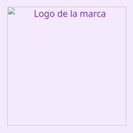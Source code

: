 
<html lang="es">
<head>
  <meta charset="UTF-8" />
  <meta name="viewport" content="width=device-width, initial-scale=1" />
  
  <style>
    :root {
      --color-fondo-claro: #f5eafd;
      --color-texto-claro: #7435a5;
      --color-fondo-oscuro: #2a1a3f;
      --color-texto-oscuro: #d6b0ff;
      --color-boton-wsp: #d6b0ff;
      --color-boton-wsp-oscuro: #8a6acb;
      --color-producto-fondo-claro: #fff0ff;
      --color-producto-fondo-oscuro: #4b3a65;
      --color-boton-producto-claro: #c58cff;
      --color-boton-producto-oscuro: #a071d2;
      --color-borde-buscador-claro: #a05fc7;
      --color-borde-buscador-oscuro: #bda1e9;
    }
    /* Transiciones para modo claro/oscuro */
    body, header, .producto, #carrito, footer, input, #carrito-icono, .boton-wsp, button {
      transition: background-color 0.4s ease, color 0.4s ease, border-color 0.4s ease;
    }
    /* Modo claro (default) */
    body {
      background-color: var(--color-fondo-claro);
      font-family: 'Segoe UI', sans-serif;
      color: var(--color-texto-claro);
      margin: 0;
      padding: 0;
    }
    header {
      text-align: center;
      padding: 40px 20px 10px;
    }
    h1 {
      font-size: 3em;
      margin: 0;
    }
    .moñito {
      font-size: 2.5em;
    }
    .boton-wsp {
      background-color: var(--color-boton-wsp);
      color: white;
      padding: 12px 25px;
      border: none;
      border-radius: 20px;
      font-size: 1em;
      cursor: pointer;
      text-decoration: none;
      display: inline-block;
      margin-top: 10px;
      user-select: none;
    }
    #buscador {
      margin: 30px auto 10px;
      padding: 10px;
      font-size: 1em;
      border: 2px solid var(--color-borde-buscador-claro);
      border-radius: 10px;
      width: 80%;
      max-width: 400px;
      display: block;
      color: var(--color-texto-claro);
      background-color: white;
    }
    lista.forEach((producto, index) => {
  const prodDiv = document.createElement('div');
  prodDiv.classList.add('producto');
  prodDiv.style.animationDelay = `${index * 0.1}s`; // 💡 NUEVO
  prodDiv.innerHTML = `
    <img src="${producto.imagen}" alt="${producto.nombre}" />
    <h3>${producto.nombre}</h3>
    <p>${producto.descripcion}</p>
    <strong>Gs. ${producto.precio.toLocaleString()}</strong>
    <button onclick="agregarAlCarrito(${index})">Agregar al carrito</button>
  `;
  catalogo.appendChild(prodDiv);
});

.catalogo {
  max-width: 1200px;
  margin: 0 auto;
  width: 100%;
  display: flex;
  justify-content: center;
  flex-wrap: wrap;
  gap: 30px;
  padding: 20px;
  box-sizing: border-box;
}

.producto {
  background: var(--color-producto-fondo-claro, white);
  border-radius: 15px;
  box-shadow: 0 2px 6px rgba(0,0,0,0.15);
  padding: 20px;
  width: 250px;
  display: flex;
  flex-direction: column;
  align-items: center;
  text-align: center;
}

.producto img {
  width: 100%;
  height: auto;
  border-radius: 10px;
  margin-bottom: 12px;
}

.producto h3 {
  margin: 10px 0;
  color: #8a3dbb;
}

.producto p {
  font-size: 0.95em;
}

.producto strong {
  font-size: 1.2em;
  color: #5b2b82;
}

.producto button {
  margin-top: auto;
  padding: 8px 16px;
  background-color: var(--color-boton-producto-claro, #a05fc7);
  color: white;
  border: none;
  border-radius: 15px;
  cursor: pointer;
  user-select: none;
  transition: background-color 0.3s ease;
}

.producto button:hover {
  background-color: #7a3e99;
}

    #carrito-icono {
      position: fixed;
      top: 20px;
      right: 20px;
      font-size: 1.3em;
      background-color: var(--color-boton-producto-claro);
      color: white;
      padding: 10px 20px;
      border-radius: 30px;
      cursor: pointer;
      user-select: none;
      display: flex;
      align-items: center;
      gap: 8px;
      z-index: 1100;
    }
    #carrito {
      position: fixed;
      top: 70px;
      right: 20px;
      background: white;
      color: var(--color-texto-claro);
      border: 2px solid var(--color-boton-producto-claro);
      border-radius: 15px;
      padding: 20px;
      display: none;
      width: 280px;
      z-index: 1000;
      box-shadow: 0 4px 10px rgba(116, 53, 165, 0.5);
    }
    #carrito h4 {
      margin-top: 0;
      color: var(--color-texto-claro);
    }
    #carrito ul {
      list-style: none;
      padding-left: 0;
      max-height: 200px;
      overflow-y: auto;
      margin-bottom: 10px;
      color: var(--color-texto-claro);
    }
    #carrito ul li {
      margin-bottom: 6px;
      display: flex;
      justify-content: space-between;
      align-items: center;
      font-size: 0.95em;
    }
    #carrito ul li button {
      background-color: transparent;
      border: none;
      color: var(--color-boton-producto-claro);
      cursor: pointer;
      font-weight: bold;
      font-size: 1em;
      user-select: none;
      padding: 0 4px;
      border-radius: 6px;
      transition: background-color 0.3s ease;
    }
    #carrito ul li button:hover {
      background-color: var(--color-boton-producto-claro);
      color: white;
    }
    #carrito p strong {
      font-size: 1.1em;
      color: var(--color-texto-claro);
    }
    #carrito .boton-wsp {
      display: block;
      margin: 10px auto 0;
      width: 90%;
      text-align: center;
    }
    .mensaje {
      background-color: #e6d0ff;
      padding: 10px;
      border-radius: 10px;
      margin: 10px auto;
      text-align: center;
      display: none;
      width: 90%;
      max-width: 400px;
      color: var(--color-texto-claro);
      user-select: none;
    }
    .seccion-comprar {
      padding: 30px;
      text-align: center;
    }
    footer {
      background-color: #eed9ff;
      text-align: center;
      padding: 20px;
      margin-top: 40px;
      color: var(--color-texto-claro);
    }
    footer a {
      color: var(--color-texto-claro);
      text-decoration: none;
      margin: 0 10px;
      font-weight: bold;
      user-select: none;
    }
    .nosotras-link {
      display: inline-block;
      margin-top: 10px;
      font-size: 1.1em;
      color: var(--color-texto-claro);
      text-decoration: underline;
      font-weight: bold;
      user-select: none;
    }
    /* Botón modo oscuro */
    #btn-modo {
      position: fixed;
      top: 20px;
      left: 20px;
      background: transparent;
      border: none;
      font-size: 1.7em;
      cursor: pointer;
      user-select: none;
      color: var(--color-texto-claro);
      transition: color 0.4s ease;
      z-index: 1100;
    }
    /* Modo oscuro */
    body.dark {
      background-color: var(--color-fondo-oscuro);
      color: var(--color-texto-oscuro);
    }
    body.dark header {
      color: var(--color-texto-oscuro);
    }
    body.dark #buscador {
      background-color: #3e2f5b;
      border-color: var(--color-borde-buscador-oscuro);
      color: var(--color-texto-oscuro);
    }
    body.dark .boton-wsp {
      background-color: var(--color-boton-wsp-oscuro);
    }
    body.dark .producto {
      background: var(--color-producto-fondo-oscuro);
      box-shadow: 0 0 12px rgba(186, 150, 255, 0.7);
    }
    body.dark .producto h3 {
      color: #c9b4ff;
    }
    body.dark .producto strong {
      color: #c9b4ff;
    }
    body.dark .producto button {
      background-color: var(--color-boton-producto-oscuro);
    }
    body.dark #carrito {
      background: #3e2f5b;
      color: var(--color-texto-oscuro);
      border-color: var(--color-boton-producto-oscuro);
      box-shadow: 0 4px 10px rgba(186, 150, 255, 0.7);
    }
    body.dark #carrito h4,
    body.dark #carrito ul,
    body.dark #carrito p strong,
    body.dark #carrito ul li,
    body.dark footer,
    body.dark footer a,
    body.dark .nosotras-link {
      color: var(--color-texto-oscuro);
    }
    body.dark #carrito ul li button {
      color: var(--color-boton-producto-oscuro);
    }
    body.dark #carrito ul li button:hover {
      background-color: var(--color-boton-producto-oscuro);
      color: white;
    }
    body.dark #carrito .boton-wsp {
      background-color: var(--color-boton-producto-oscuro);
    }
    body.dark #carrito-icono {
      background-color: var(--color-boton-producto-oscuro);
    }
    body.dark #btn-modo {
      color: var(--color-texto-oscuro);
    }
    .decoracion {
  position: fixed;
  pointer-events: none;
  user-select: none;
  animation: flotar 15s ease-in-out infinite;
}

@keyframes flotar {
  0% {
    transform: translateY(0) rotate(0deg);
  }
  50% {
    transform: translateY(-20px) rotate(180deg);
  }
  100% {
    transform: translateY(0) rotate(360deg);
  }
}

    /* 🌸 Animación de productos */
.producto {
  opacity: 0;
  transform: translateY(20px);
  animation: aparecer 0.8s ease forwards;
}

@keyframes aparecer {
  to {
    opacity: 1;
    transform: translateY(0);
  }
}

/* 💓 Título con latido */
h1 {
  animation: latido 3s ease-in-out infinite;
}

@keyframes latido {
  0%, 100% {
    transform: scale(1);
  }
  50% {
    transform: scale(1.03);
  }
}

/* ✨ Fondo animado claro y oscuro */
body {
  background: linear-gradient(270deg, #f5eafd, #fce4ff, #f5eafd);
  background-size: 600% 600%;
  animation: fondoMovil 60s ease infinite;
}

body.dark {
  background: linear-gradient(270deg, #2a1a3f, #3b2b5a, #2a1a3f);
}

/* Animación del fondo */
@keyframes fondoMovil {
  0% { background-position: 0% 50%; }
  50% { background-position: 100% 50%; }
  100% { background-position: 0% 50%; }
}

/* 🌙 Giro al cambiar de modo */
#btn-modo {
  transition: transform 0.4s ease;
}
#btn-modo.rotar {
  transform: rotate(360deg);
}

                                    .seccion-delivery {
  background-color: #fceaff;
  border-radius: 15px;
  margin: 20px auto;
  max-width: 600px;
  box-shadow: 0 0 10px rgba(116, 53, 165, 0.2);
}
body.dark .seccion-delivery {
  background-color: #3b2b5a;
  color: var(--color-texto-oscuro);
  box-shadow: 0 0 10px rgba(186, 150, 255, 0.4);
}
<head>
  <style>
    /* 👇 Pon esto dentro del style */
    .mensaje {
      position: fixed;
      bottom: 20px;
      left: 50%;
      transform: translateX(-50%);
      background-color: #28a745;
      color: white;
      padding: 10px 20px;
      border-radius: 5px;
      display: none;
      z-index: 1000;
    }

    #pantalla-bienvenida {
  position: fixed;
  top: 0;
  left: 0;
  width: 100%;
  height: 100%;
  background-color: #f5eafd;
  color: #7435a5;
  display: flex;
  justify-content: center;
  align-items: center;
  z-index: 9999;
  font-size: 1.8em;
  text-align: center;
  padding: 20px;
  animation: fadeOut 1s ease forwards;
  animation-delay: 3s; /* Duración antes de desaparecer */
  pointer-events: none;
}

@keyframes fadeOut {
  to {
    opacity: 0;
    visibility: hidden;
  }
}

#pantalla-bienvenida {
  position: fixed;
  top: 0;
  left: 0;
  width: 100%;
  height: 100%;
  background-color: #f5eafd;
  color: #7435a5;
  display: flex;
  justify-content: center;
  align-items: center;
  z-index: 9999;
  font-size: 1.5em;
  text-align: center;
  padding: 20px;
  animation: fadeOut 1s ease forwards;
  animation-delay: 1.2s;
  pointer-events: none;
}

#pantalla-bienvenida img {
  width: 279px; /* o 300px si querés más grande */
  margin-bottom: 20px;
}

.contenido-bienvenida {
  display: flex;
  flex-direction: column;
  align-items: center;
}

@keyframes fadeOut {
  to {
    opacity: 0;
    visibility: hidden;
  }
}
                                    
  </style>
</head>
<body>
<div id="pantalla-bienvenida">
  <div class="contenido-bienvenida">
    <img src="https://i.postimg.cc/RCnnNC2y/Whats-App-Image-2025-06-15-at-12-18-22.jpg" alt="Logo de la marca" />
    <h2> </h2>
  </div>
</div>


<div id="mensaje-agregado" class="mensaje">
  ¡Producto agregado con amor! 💕
</div>
  <!-- Botón modo oscuro -->
  <button id="btn-modo" aria-label="Cambiar modo oscuro">🌙</button>

  <div id="carrito-icono" onclick="mostrarCarrito()" title="Mostrar carrito">
    🛒 <span id="contador">0</span>
  </div>

  <header>
    <div class="moñito">🎀</div>
    <h1>Bienvenida Hermosa!</h1>
    <p>A tu rincón de magia, ternura y elegancia 💜🌸🌙</p>
    <a href="https://wa.me/595992982248" class="boton-wsp" target="_blank" rel="noopener noreferrer">Hacé tu pedido por WhatsApp</a>
  </header>

  <input type="text" id="buscador" placeholder="Buscar producto...🌷" aria-label="Qué producto estás buscando hoy, hermosa? 🌸" />

  <div id="mensaje" class="mensaje" role="alert" aria-live="polite">¡Producto agregado con amor! 💕</div>

  <div class="catalogo" id="catalogo">
    <!-- Productos se cargarán aquí -->
  </div>

  <div id="carrito" aria-live="polite" aria-label="Carrito de compras">
    <h4>Tu carrito 🛍️</h4>
    <ul id="lista-carrito"></ul>
    <p><strong>Total: Gs. <span id="total">0</span></strong></p>
    <a id="finalizar" href="#" target="_blank" rel="noopener noreferrer" class="boton-wsp">Finalizar en WhatsApp</a>
    <button onclick="vaciarCarrito()" style="margin-top:10px; background:#a05fc7; border:none; color:white; padding:8px 16px; border-radius:15px; cursor:pointer; user-select:none;">Vaciar carrito</button>
  </div>

  <div class="seccion-comprar">
    <h2>¿Cómo comprar?</h2>
    <p>1. Elegí tus productos 💕</p>
    <p>2. Agregalos al carrito 🛍️</p>
    <p>3. Finalizá en WhatsApp ✨</p>
    <p>4. Coordinamos entrega/envío 📦</p>
  </div>
 
   <div class="seccion-delivery" style="text-align: center; padding: 20px;">
  <h2>Envíos y Entregas 🚚</h2>
  <p>📍 Envíos disponibles en todo Asunción, Fernando zona sur y San lorenzo </p>
  <p>🕐 Coordinamos horarios flexibles.</p>
  <p>💰 Costo de delivery varía según zona .</p>
  <p>💜 También podés retirar en zona <strong>Fernando zona sur </strong>.</p>
</div>

<div class="seccion-pago" style="text-align:center; padding: 30px;">
  <h2>Medios de pago 💰</h2>
  <p><strong>✔🌸 Efectivo</strong>: al recibir el producto o acordar entrega.</p>
  <p><strong>✔🌸 Transferencias bancarias</strong></p>
  <footer>
  <p>Seguinos en redes ✨</p>
  <a href="https://www.instagram.com/koss___beauty" target="_blank" rel="noopener noreferrer">Instagram</a> |
  <a href="https://tiktok.com/@kossbeauty" target="_blank" rel="noopener noreferrer">TikTok</a><br /><br />

  <p style="max-width: 500px; margin: auto; font-size: 0.95em; line-height: 1.5;">
   <h2>Mi Historia 💜</h2>

Kossbeauty nació el 10 de septiembre del 2024, como un sueño personal lleno de ilusión. Desde siempre soñé con tener mi propia tienda, y aunque empecé sola, puse todo mi corazón, esfuerzo y dedicación en cada detalle.🌸

Gracias a cada una de ustedes que confía en mí, estoy más cerca de cumplir ese gran sueño: abrir mi tienda física. Cada compra, cada mensaje y cada gesto me llena el alma.
¡Gracias por ser parte de esto! ✨🌷

Quiero hacer un agradecimiento especial a mi mamá y mi hermano, que siempre estuvieron a mi lado en cada paso, apoyándome, animándome y creyendo en mí, incluso cuando yo dudaba.
Sin ustedes, esto no sería posible. Los amo. 💖
  </p>
</footer>

  <script>
    // Productos (puedes añadir más fácilmente aquí)
    const productosData = [ 
  {
    nombre: "Corrector D`hermosa ",
    descripcion: "Cobertura precisa y práctica! Nuestro corrector en formato giratorio con aplicador en pincel ofrece una aplicación suave y uniforme.",
    precio: 14500,
    imagen: "https://i.postimg.cc/rF6w3yyg/corrector.jpg"
  },
  {
    nombre: "Iluminador mágico 🌙",
    descripcion: "Místico y con olor a empoderamiento ✨",
    precio: 12500,
    imagen: "https://i.postimg.cc/y8c9trz3/iluminador-2.jpg"
  },
  {
    nombre: "Kit iluminador y broncer 🦋",
    descripcion: "Set para brillar y florecer como vos 🌸",
    precio: 12500,
    imagen: "https://i.postimg.cc/SR4NXVv3/iluminador.jpg"
  },
  {
    nombre: "Jelly Tint",
    descripcion: "Enamórate de esta innovadora tinta para labios y mejillas de larga duración. ¡Un toque y sos arte! ✨",
    precio: 13500,
    imagen: "https://i.postimg.cc/HkMYtq1R/Whats-App-Image-2025-06-13-at-11-32-30-2.jpg"
  },
  {
    nombre: "Lip Tint",
    descripcion: "Cuida tus labios con brillo cósmico de alta duración ✨",
    precio: 12000,
    imagen: "https://i.postimg.cc/pTPhn24P/Whats-App-Image-2025-06-13-at-11-32-30-4.jpg"
  },
  {
    nombre: "Hebilla de Flor 🌸",
    descripcion: "Accesorio tierno y delicado para darle un toque mágico a tu peinado. ¡La flor que te acompaña con estilo!",
    precio: 7000,
    imagen: "https://i.postimg.cc/c4JxjFV1/Whats-App-Image-2025-06-13-at-13-54-24.jpg"
  },
  {
    nombre: "Arqueador de Pestañas ✨",
    descripcion: "Realzá tu mirada con nuestro arqueador: práctico, elegante y suave. ¡Mirada encantadora asegurada!",
    precio: 14500,
    imagen: "https://i.postimg.cc/vH5J0fm8/Whats-App-Image-2025-06-13-at-13-54-47.jpg"
  },
  {
    nombre: "Mascarilla Facial 🍃",
    descripcion: "Cuida tu piel con frescura y amor. Mascarillas nutritivas que limpian, hidratan y renuevan tu rostro. ¡Ritual de belleza en minutos!",
    precio: 1500,
    imagen: "https://i.postimg.cc/Y2WZSYYN/Whats-App-Image-2025-06-13-at-13-57-04.jpg"
  },
  {
    nombre: "Labial de Frutilla 🍓",
    descripcion: "Dulce color y aroma irresistible. Este labial cremoso con esencia frutal es ideal para labios suaves y con vida.",
    precio: 11500,
    imagen: "https://i.postimg.cc/4dhLmR74/Whats-App-Image-2025-06-13-at-13-57-04-1.jpg"
  },
// ... Otros productos
{
  nombre: "Mascara de Pestañas Volumen Total SkyHigh",
  descripcion: "Para tener pestañas largas y voluminosas, como siempre soñaste.",
  precio: 15000,
  imagen: " https://i.postimg.cc/RC1q9BLc/Whats-App-Image-2025-06-14-at-07-09-38.jpg"
},
// ... Otros productos
{
  nombre: "Kitti kiss🐈‍",
  descripcion: "Hidrata, cuida y resalta tu belleza natural.",
  precio: 15000,
  imagen: "https://i.postimg.cc/sDqcXwRd/Whats-App-Image-2025-06-20-at-06-44-26.jpg"
},
// ... Otros productos
{
  nombre: "Lip oil ✨",
  descripcion: "Nutre, repara brillo natural que cambia con el pH de tus labios.",
  precio: 11500,
  imagen: "https://i.postimg.cc/pTM8b68k/Whats-App-Image-2025-06-20-at-06-44-25.jpg"
},
// Nuevos productos
{
  nombre: "What A Tint!💎",
  descripcion: "Son un producto 2 en 1, no pegajoso y con una consistencia similar al agua.",
  precio: 11500,
  imagen: "https://i.postimg.cc/NMLnSbhN/Whats-App-Image-2025-06-20-at-06-44-26-1.jpg"
},
{
  nombre: "Mascarilla para labios✨",
  descripcion: "Besitos suaves, labios renovados. Mientras dormís, ella hace su magia.",
  precio: 5000,
  imagen: "https://i.postimg.cc/sgMdtVpP/Whats-App-Image-2025-06-20-at-07-34-29.jpg"
},
{
  nombre: "Mascarillas faciales frutales🍏",
  descripcion: "Despertá tu piel con un shot de energía. Textura ligera y perfume cítrico.",
  precio: 6000,
  imagen: "https://i.postimg.cc/P5sQkyD6/Whats-App-Image-2025-06-20-at-07-34-29-1.jpg"
}
];
    
   // Variables DOM
    const catalogo = document.getElementById('catalogo');
    const carritoIcono = document.getElementById('carrito-icono');
    const carritoContador = document.getElementById('contador');
    const carritoDiv = document.getElementById('carrito');
    const listaCarrito = document.getElementById('lista-carrito');
    const totalSpan = document.getElementById('total');
    const mensaje = document.getElementById('mensaje');
    const btnModo = document.getElementById('btn-modo');
    const buscador = document.getElementById('buscador');
    const finalizarLink = document.getElementById('finalizar');

    let carrito = [];

    // Cargar productos dinámicamente
    function cargarProductos(lista) {
      catalogo.innerHTML = '';
      lista.forEach((producto, index) => {
        const prodDiv = document.createElement('div');
        prodDiv.classList.add('producto');
        prodDiv.innerHTML = `
          <img src="${producto.imagen}" alt="${producto.nombre}" />
          <h3>${producto.nombre}</h3>
          <p>${producto.descripcion}</p>
          <strong>Gs. ${producto.precio.toLocaleString()}</strong>
          <button onclick="agregarAlCarrito(${index})">Agregar al carrito</button>
        `;
        catalogo.appendChild(prodDiv);
      });
      
    }  

    // Agregar producto al carrito
    function agregarAlCarrito(indice) {
      const producto = productosData[indice];
      carrito.push(producto);
      actualizarCarrito();
      mostrarMensaje();
    }

    // Actualizar carrito
    function actualizarCarrito() {
      listaCarrito.innerHTML = '';
      let total = 0;
      carrito.forEach((producto, index) => {
        total += producto.precio;
        const li = document.createElement('li');
        li.innerHTML = `${producto.nombre} - Gs. ${producto.precio.toLocaleString()} <button aria-label="Quitar ${producto.nombre}" onclick="quitarDelCarrito(${index})">x</button>`;
        listaCarrito.appendChild(li);
      });
      totalSpan.textContent = total.toLocaleString();
      carritoContador.textContent = carrito.length;
      actualizarFinalizarLink();
    }

    // Quitar producto del carrito
    function quitarDelCarrito(indice) {
      carrito.splice(indice, 1);
      actualizarCarrito();
    }

    // Vaciar carrito
    function vaciarCarrito() {
      carrito = [];
      actualizarCarrito();
    }

    // Mostrar/Ocultar carrito
    function mostrarCarrito() {
      if(carritoDiv.style.display === 'block'){
        carritoDiv.style.display = 'none';
      } else {
        carritoDiv.style.display = 'block';
      }
    }

    // Mostrar mensaje breve
    function mostrarMensaje() {
      mensaje.style.display = 'block';
      setTimeout(() => {
        mensaje.style.display = 'none';
      }, 2000);
    }

    // Filtrar productos con buscador
    buscador.addEventListener('input', () => {
      const texto = buscador.value.toLowerCase();
      const filtrados = productosData.filter(p => 
        p.nombre.toLowerCase().includes(texto) ||
        p.descripcion.toLowerCase().includes(texto)
      );
      cargarProductos(filtrados);
    });

    // Actualizar link para finalizar compra en WhatsApp
    function actualizarFinalizarLink() {
      if(carrito.length === 0){
        finalizarLink.href = '#';
        finalizarLink.style.pointerEvents = 'none';
        finalizarLink.style.opacity = '0.6';
        return;
      }
      let mensajeWsp = 'Hola! Quiero hacer un pedido:%0A';
      carrito.forEach(producto => {
        mensajeWsp += `- ${producto.nombre} (Gs. ${producto.precio.toLocaleString()})%0A`;
      });
      let total = carrito.reduce((acc, p) => acc + p.precio, 0);
      mensajeWsp += `%0ATotal: Gs. ${total.toLocaleString()}`;
      finalizarLink.href = `https://wa.me/595992982248?text=${mensajeWsp}`;
      finalizarLink.style.pointerEvents = 'auto';
      finalizarLink.style.opacity = '1';
    }

    // FUNCIONES PARA DECORACIONES

function crearDecoraciones(tipo) {
  // Elimina decoraciones anteriores
  document.querySelectorAll('.decoracion').forEach(e => e.remove());

  const cantidad = 49;
  for (let i = 0; i < cantidad; i++) {
    const deco = document.createElement('div');
    deco.classList.add('decoracion');
    deco.textContent = tipo === 'estrella' ? '✨' : '🌸';

    // Estilos más suaves
    const size = Math.random() * 1 + 0.6; // más pequeñas
    deco.style.fontSize = `${size}em`;
    deco.style.position = 'fixed';
    deco.style.top = `${Math.random() * 100}vh`;
    deco.style.left = `${Math.random() * 100}vw`;
    deco.style.pointerEvents = 'none';
    deco.style.opacity = '0.25'; // MUCHO más sutil
    deco.style.zIndex = '-1'; // más al fondo
    deco.style.userSelect = 'none';
    deco.style.filter = 'blur(0.5px)';
    deco.style.animation = 'flotar 15s ease-in-out infinite';
    deco.style.transform = `rotate(${Math.random() * 360}deg)`;

    document.body.appendChild(deco);
  }

}

// BOTÓN DE MODO OSCURO

btnModo.addEventListener('click', () => {
  document.body.classList.toggle('dark');
  
  // ✨ Giro de botón
  btnModo.classList.add('rotar');
  setTimeout(() => btnModo.classList.remove('rotar'), 400);
  
  if (document.body.classList.contains('dark')) {
    btnModo.textContent = '☀️';
    btnModo.setAttribute('aria-label', 'Cambiar a modo claro');
    localStorage.setItem('modo', 'oscuro');
    crearDecoraciones('estrella');
  } else {
    btnModo.textContent = '🌙';
    btnModo.setAttribute('aria-label', 'Cambiar a modo oscuro');
    localStorage.setItem('modo', 'claro');
    crearDecoraciones('mariposa');
  }
});


// CARGAR MODO GUARDADO + DECORACIONES

function cargarModo() {
  const modo = localStorage.getItem('modo') || 'claro';
  if (modo === 'oscuro') {
    document.body.classList.add('dark');
    btnModo.textContent = '☀️';
    btnModo.setAttribute('aria-label', 'Cambiar a modo claro');
    crearDecoraciones('estrella');
  } else {
    document.body.classList.remove('dark');
    btnModo.textContent = '🌙';
    btnModo.setAttribute('aria-label', 'Cambiar a modo oscuro');
    crearDecoraciones('mariposa');
  }
}

// INICIALIZACIONES
cargarProductos(productosData);
actualizarCarrito();
cargarModo();
</script>
